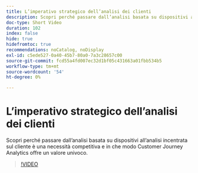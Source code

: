 ```yaml
---
title: L’imperativo strategico dell’analisi dei clienti
description: Scopri perché passare dall’analisi basata su dispositivi all’analisi incentrata sul cliente è una necessità competitiva e in che modo Customer Journey Analytics offre un valore univoco.
doc-type: Short Video
duration: 102
index: false
hide: true
hidefromtoc: true
recommendations: noCatalog, noDisplay
exl-id: c5ede527-0a40-45b7-80a0-7a3c28657c00
source-git-commit: fcd55a4fd007ec32d1bf05c431663a01fbb534b5
workflow-type: tm+mt
source-wordcount: '54'
ht-degree: 0%

---
```


# L’imperativo strategico dell’analisi dei clienti

Scopri perché passare dall’analisi basata su dispositivi all’analisi incentrata sul cliente è una necessità competitiva e in che modo Customer Journey Analytics offre un valore univoco.

<!-- 62_S112_3442459_101_the-strategic-imperative-of-customer-analytics -->
>[!VIDEO](https://video.tv.adobe.com/v/3463009/?learn=on&enablevpops=true&captions=ita)
